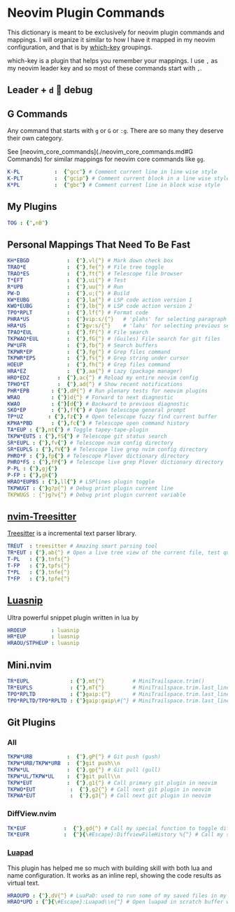# Neovim Plugin Commands

This dictionary is meant to be exclusively for neovim plugin commands and
mappings. I will organize it similar to how I have it mapped in my neovim
configuration, and that is by [which-key](https://github.com/folke/which-key.nvim)
groupings.

which-key is a plugin that helps you remember your mappings. I use `,` as my
neovim leader key and so most of these commands start with `,`.

## Leader + `d` 🟰 **debug**

## G Commands

Any command that starts with `g` or `G` or `:g`.
There are so many they deserve their own category.

See [neovim_core_commands](./neovim_core_commands.md#G Commands)
for similar mappings for neovim core commands like `gg`.

```yaml
K-PL           :  {^gcc^} # Comment current line in line wise style
K-PLT          :  {^gcip^} # Comment current block in a line wise style
K*PL           :  {^gbc^} # Comment current line in block wise style
```

## My Plugins

```yaml
TOG : {^,nB^}
```

## Personal Mappings That Need To Be Fast

```yaml
KH*EBGD            :  {^},vl{^} # Mark down check box
TRAO*E             :  {^},fe{^} # File tree toggle
TRAO*ES            :  {^},ft{^} # Telescope file browser
T*EFT              :  {^},ui{^} # Test
R*UPB              :  {^},uu{^} # Run
PW-D               :  {^},u;{^} # Build
KW*EUBG            :  {^},la{^} # LSP code action version 1
KWO*EUBG           :  {^},lb{^} # LSP code action version 2
TPO*RPLT           :  {^},lf{^} # Format code
PHRA*US            :  {^}vip:s/{^}   # 'plahs' for selecting paragraph and start replace
HRA*US             :  {^}gv:s/{^}    # 'lahs' for selecting previous selection and start replace
TPAO*EUL           :  {^},fF{^} # File search
TKPWAO*EUL         :  {^},fG{^} # (Guiles) File search for git files
PW*UFR             :  {^},fb{^} # Search buffers
TKPWR*EP           :  {^},fg{^} # Grep files command
TKPWR*EPS          :  {^},fs{^} # Grep string under cursor
HOEUP              :  {^},fh{^} # Grep files command
HRA*EZ             :  {^},aa{^} # Lazy (package manager)
HRO*EDZ         :  {^},ac{^} # Reload my entire neovim config
TPHO*ET         :  {^},ad{^} # Show recent notifications
PHR*EPB       : {^},dP{^} # Run plenary tests for neovim plugins
WRAO          : {^}]d{^} # Forward to next diagnostic
KWAO          : {^}[d{^} # Backward to previous diagnostic
SKO*EP        : {^},ff{^} # Open telescope general prompt
TP*UZ        : {^},fz{^} # Open telescope fuzzy find current buffer
KPHA*PBD      : {^},fc{^} # Telescope open command history
TA*EUP : {^},nt{^} # Toggle tapey-tape-plugin
TKPW*EUTS : {^},fS{^} # Telescope git status search
SR*EUPL : {^},fv{^} # Telescope nvim config directory
SR*EUPLS : {^},fV{^} # Telescope live grep nvim config directory
PHRO*F : {^},fp{^} # Telescope Plover dictionary directory
PHRO*FS : {^},fP{^} # Telescope live grep Plover dictionary directory
P-PL : {^},gj{^}
P-FP : {^},gk{^}
HRAO*EUPBS : {^},ll{^} # LSPlines plugin toggle
TKPWUGT : {^}g?p{^} # Debug print plugin current line
TKPWUGS : {^}g?v{^} # Debug print plugin current variable
```

## [nvim-Treesitter](https://github.com/nvim-treesitter/nvim-treesitter)

[Treesitter](https://github.com/tree-sitter/tree-sitter) is a incremental text parser library.

```yaml
TREUT  : treesitter # Amazing smart parsing tool
TR*EUT : {^},ab{^} # Open a live tree view of the current file, test queries, etc.
T-PL   : {^},tnfs{^}
T-FP   : {^},tpfs{^}
T*PL   : {^},tnfe{^}
T*FP   : {^},tpfe{^}
```

## [Luasnip](https://github.com/L3MON4D3/LuaSnip)

Ultra powerful snippet plugin written in lua by

```yaml
HROEUP        : luasnip
HR*EUP        : luasnip
HRAOU/STPHEUP : luasnip
```

## Mini.nvim

```yaml
TR*EUPL             : {^},mt{^}         # MiniTrailspace.trim()
TR*EUPLS            : {^},mT{^}         # MiniTrailspace.trim.last_lines()
TPO*RPLTD           : {^}gaip:{^}       # MiniTrailspace.trim.last_lines()
TPO*RPLTD/TPO*RPLTD : {^}gaip:gaip\#{^} # MiniTrailspace.trim.last_lines()
```

## Git Plugins

### All

```yaml
TKPW*URB           :  {^},gP{^} # Git push (gush)
TKPW*URB/TKPW*URB  :  {^}git push\\n
TKPW*UL            :  {^},gp{^} # Git pull (gull)
TKPW*UL/TKPW*UL    :  {^}git pull\\n
TKPW*EUT           :  {^},g1{^} # Call primary git plugin in neovim
TKPWO*EUT           :  {^},g2{^} # Call next git plugin in neovim
TKPWA*EUT           :  {^},g3{^} # Call next git plugin in neovim
```

### DiffView.nvim

```yaml
TK*EUF            :  {^},gd{^} # Call my special function to toggle diff view
TK*EUFR           :  {^}{\#Escape}:DiffviewFileHistory %{^} # Call my special function to toggle diff view
```

### [Luapad](https://github.com/rafcamlet/nvim-luapad)

This plugin has helped me so much with building skill with both lua and name
configuration. It works as an inline repl, showing the code results as virtual
text.

```yaml
HRAOUPD : {^},dV{^} # LuaPaD: used to run some of my saved files in my neovim configuration that I call the "playground", where I test neovim APIs
HRAO*UPD : {^}{\#Escape}:Luapad\\n{^} # Open luapad in scratch buffer with realtime evaluation
```
